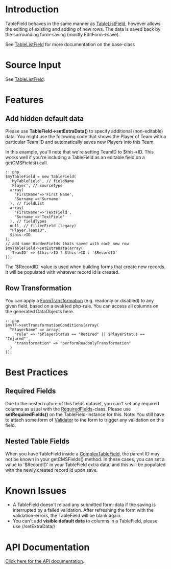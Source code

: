 # Introduction

TableField behaves in the same manner as [TableListField](http://api.silverstripe.org/trunk/forms/fields-relational/TableListField.html), however allows the editing of existing and adding of new rows.
The data is saved back by the surrounding form-saving (mostly EditForm->save).

See [TableListField](http://api.silverstripe.org/trunk/forms/fields-relational/TableListField.html) for more documentation on the base-class

# Source Input

See [TableListField](http://api.silverstripe.org/trunk/forms/fields-relational/TableListField.html).

# Features

## Add hidden default data

Please use **TableField->setExtraData()** to specify additional (non-editable) data. You might use the following code that shows the Player of Team with a particular Team ID and automatically saves new Players into this Team.

In this example, you'll note that we're setting TeamID to $this->ID.  This works well if you're including a TableField as an editable field on a getCMSFields() call.

	:::php
	$myTableField = new TableField(
	  'MyTableField', // fieldName
	  'Player', // sourceType
	  array(
	    'FirstName'=>'First Name',
	    'Surname'=>'Surname'
	  ), // fieldList
	  array(
	    'FirstName'=>'TextField',
	    'Surname'=>'TextField'
	  ), // fieldTypes
	  null, // filterField (legacy)
	  "Player.TeamID",
	  $this->ID
	);
	// add some HiddenFields thats saved with each new row
	$myTableField->setExtraData(array(
	  'TeamID' => $this->ID ? $this->ID : '$RecordID'
	));


The '$RecordID' value is used when building forms that create new records.  It will be populated with whatever record id is created.
## Row Transformation

You can apply a [FormTransformation](http://api.silverstripe.org/current/forms/transformations/FormTransformation.html) (e.g. readonly or disabled) to any given field,
based on a eval()ed php-rule. You can access all columns on the generated DataObjects here.

	:::php
	$myTF->setTransformationConditions(array(
	  "PlayerName" => array(
	    "rule" => '$PlayerStatus == "Retired" || $PlayerStatus == "Injured"',
	    "transformation" => "performReadonlyTransformation"
	  )
	));


# Best Practices

## Required Fields

Due to the nested nature of this fields dataset, you can't set any required columns as usual with the [RequiredFields](http://api.silverstripe.org/current/sapphire/form/RequiredFields.html)-class. Please use **setRequiredFields()** on the TableField-instance for this.
Note: You still have to attach some form of [Validator](http://api.silverstripe.org/trunk/forms/validators/Validator.html) to the form to trigger any validation on this field.

## Nested Table Fields

When you have TableField inside a [ComplexTableField](ComplexTableField), the parent ID may not be known in your getCMSFields() method.  In these cases, you can set a value to '$RecordID' in your TableField extra data, and this will be populated with the newly created record id upon save.

# Known Issues

*  A TableField doesn't reload any submitted form-data if the saving is interrupted by a failed validation. After refreshing the form with the validation-errors, the TableField will be blank again.
*  You can't add **visible default data** to columns in a TableField, please use //setExtraData//


# API Documentation

[Click here for the API documentation](http://api.silverstripe.org/trunk/forms/fields-relational/TableField.html).
